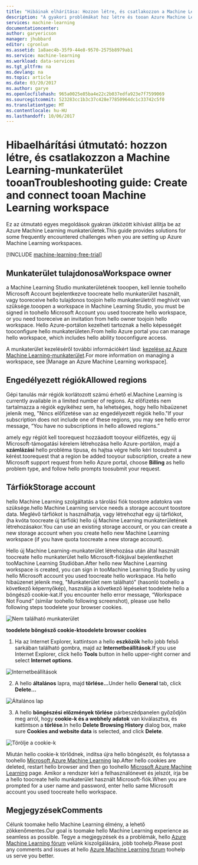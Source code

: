 ```yaml
---
title: "Hibáinak elhárítása: Hozzon létre, és csatlakozzon a Machine Learning-munkaterület tooa |} Microsoft Docs"
description: "A gyakori problémákat hoz létre és tooan Azure Machine Learning-munkaterület csatlakoztatja a megoldások"
services: machine-learning
documentationcenter: 
author: garyericson
manager: jhubbard
editor: cgronlun
ms.assetid: 1a8aec4b-35f9-44e8-9570-2575b8979ab1
ms.service: machine-learning
ms.workload: data-services
ms.tgt_pltfrm: na
ms.devlang: na
ms.topic: article
ms.date: 03/20/2017
ms.author: garye
ms.openlocfilehash: 965a0025e85ba4e22c2b037edfa923e7f7599069
ms.sourcegitcommit: 523283cc1b3c37c428e77850964dc1c33742c5f0
ms.translationtype: MT
ms.contentlocale: hu-HU
ms.lasthandoff: 10/06/2017
---
```

# <a name="troubleshooting-guide-create-and-connect-tooan-machine-learning-workspace"></a><span data-ttu-id="07293-103">Hibaelhárítási útmutató: hozzon létre, és csatlakozzon a Machine Learning-munkaterület tooan</span><span class="sxs-lookup"><span data-stu-id="07293-103">Troubleshooting guide: Create and connect tooan Machine Learning workspace</span></span>
<span data-ttu-id="07293-104">Ez az útmutató egyes megoldások gyakran ütközött kihívást állítja be az Azure Machine Learning munkaterületek.</span><span class="sxs-lookup"><span data-stu-id="07293-104">This guide provides solutions for some frequently encountered challenges when you are setting up Azure Machine Learning workspaces.</span></span>

[!INCLUDE [machine-learning-free-trial](../../includes/machine-learning-free-trial.md)]

## <a name="workspace-owner"></a><span data-ttu-id="07293-105">Munkaterület tulajdonosa</span><span class="sxs-lookup"><span data-stu-id="07293-105">Workspace owner</span></span>
<span data-ttu-id="07293-106">a Machine Learning Studio munkaterületének tooopen, kell lennie toohello Microsoft Account bejelentkezve toocreate hello munkaterület használt, vagy tooreceive hello tulajdonos toojoin hello munkaterületről meghívót van szüksége.</span><span class="sxs-lookup"><span data-stu-id="07293-106">tooopen a workspace in Machine Learning Studio, you must be signed in toohello Microsoft Account you used toocreate hello workspace, or you need tooreceive an invitation from hello owner toojoin hello workspace.</span></span> <span data-ttu-id="07293-107">Hello Azure-portálon kezelheti tartoznak a hello képességét tooconfigure hello munkaterületen.</span><span class="sxs-lookup"><span data-stu-id="07293-107">From hello Azure portal you can manage hello workspace, which includes hello ability tooconfigure access.</span></span>

<span data-ttu-id="07293-108">A munkaterület kezeléséről további információkért lásd: [kezelése az Azure Machine Learning-munkaterület].</span><span class="sxs-lookup"><span data-stu-id="07293-108">For more information on managing a workspace, see [Manage an Azure Machine Learning workspace].</span></span>

[kezelése az Azure Machine Learning-munkaterület]: machine-learning-manage-workspace.md

## <a name="allowed-regions"></a><span data-ttu-id="07293-110">Engedélyezett régiók</span><span class="sxs-lookup"><span data-stu-id="07293-110">Allowed regions</span></span>
<span data-ttu-id="07293-111">Gépi tanulás már régiók korlátozott számú érhető el.</span><span class="sxs-lookup"><span data-stu-id="07293-111">Machine Learning is currently available in a limited number of regions.</span></span> <span data-ttu-id="07293-112">Az előfizetés nem tartalmazza a régiók egyikéhez sem, ha lehetséges, hogy hello hibaüzenet jelenik meg, "Nincs előfizetése van az engedélyezett régiók hello."</span><span class="sxs-lookup"><span data-stu-id="07293-112">If your subscription does not include one of these regions, you may see hello error message, “You have no subscriptions in hello allowed regions.”</span></span>

<span data-ttu-id="07293-113">amely egy régiót kell toorequest hozzáadott tooyour előfizetés, egy új Microsoft-támogatási kérelem létrehozása hello Azure-portálon, majd a **számlázási** hello probléma típusa, és hajtsa végre hello kéri toosubmit a kérést.</span><span class="sxs-lookup"><span data-stu-id="07293-113">toorequest that a region be added tooyour subscription, create a new Microsoft support request from hello Azure portal, choose **Billing** as hello problem type, and follow hello prompts toosubmit your request.</span></span>

## <a name="storage-account"></a><span data-ttu-id="07293-114">Tárfiók</span><span class="sxs-lookup"><span data-stu-id="07293-114">Storage account</span></span>
<span data-ttu-id="07293-115">hello Machine Learning szolgáltatás a tárolási fiók toostore adatokra van szüksége.</span><span class="sxs-lookup"><span data-stu-id="07293-115">hello Machine Learning service needs a storage account toostore data.</span></span> <span data-ttu-id="07293-116">Meglévő tárfiókot is használhatja, vagy létrehozhat egy új tárfiókot, (ha kvóta toocreate új tárfiók) hello új Machine Learning munkaterületének létrehozásakor.</span><span class="sxs-lookup"><span data-stu-id="07293-116">You can use an existing storage account, or you can create a new storage account when you create hello new Machine Learning workspace (if you have quota toocreate a new storage account).</span></span>

<span data-ttu-id="07293-117">Hello új Machine Learning-munkaterület létrehozása után által használt toocreate hello munkaterület hello Microsoft-fiókjával bejelentkezhet tooMachine Learning Studióban.</span><span class="sxs-lookup"><span data-stu-id="07293-117">After hello new Machine Learning workspace is created, you can sign in tooMachine Learning Studio by using hello Microsoft account you used toocreate hello workspace.</span></span> <span data-ttu-id="07293-118">Ha hello hibaüzenet jelenik meg, "Munkaterület nem található" (hasonló toohello a következő képernyőkép), használja a következő lépéseket toodelete hello a böngésző cookie-kat.</span><span class="sxs-lookup"><span data-stu-id="07293-118">If you encounter hello error message, “Workspace Not Found” (similar toohello following screenshot), please use hello following steps toodelete your browser cookies.</span></span>

![Nem található munkaterület][screen3]

<span data-ttu-id="07293-120">**toodelete böngésző cookie-k**</span><span class="sxs-lookup"><span data-stu-id="07293-120">**toodelete browser cookies**</span></span>

1. <span data-ttu-id="07293-121">Ha az Internet Explorer, kattintson a hello **eszközök** hello jobb felső sarkában található gombra, majd az **Internetbeállítások**.</span><span class="sxs-lookup"><span data-stu-id="07293-121">If you use Internet Explorer, click hello **Tools** button in hello upper-right corner and select **Internet options**.</span></span>  

![Internetbeállítások][screen4]

2. <span data-ttu-id="07293-123">A hello **általános** lapra, majd **törlése...**</span><span class="sxs-lookup"><span data-stu-id="07293-123">Under hello **General** tab, click **Delete…**</span></span>

![Általános lap][screen5]

3. <span data-ttu-id="07293-125">A hello **böngészési előzmények törlése** párbeszédpanelen győződjön meg arról, hogy **cookie-k és a webhely adatok** van kiválasztva, és kattintson a **törlése**.</span><span class="sxs-lookup"><span data-stu-id="07293-125">In hello **Delete Browsing History** dialog box, make sure **Cookies and website data** is selected, and click **Delete**.</span></span>

![Törölje a cookie-k][screen6]

<span data-ttu-id="07293-127">Miután hello cookie-k törlődnek, indítsa újra hello böngészőt, és folytassa a toohello [Microsoft Azure Machine Learning](https://studio.azureml.net) lap.</span><span class="sxs-lookup"><span data-stu-id="07293-127">After hello cookies are deleted, restart hello browser and then go toohello [Microsoft Azure Machine Learning](https://studio.azureml.net) page.</span></span> <span data-ttu-id="07293-128">Amikor a rendszer kéri a felhasználónevet és jelszót, írja be a hello toocreate hello munkaterület használt Microsoft-fiók.</span><span class="sxs-lookup"><span data-stu-id="07293-128">When you are prompted for a user name and password, enter hello same Microsoft account you used toocreate hello workspace.</span></span>

## <a name="comments"></a><span data-ttu-id="07293-129">Megjegyzések</span><span class="sxs-lookup"><span data-stu-id="07293-129">Comments</span></span>

<span data-ttu-id="07293-130">Célunk toomake hello Machine Learning élmény, a lehető zökkenőmentes.</span><span class="sxs-lookup"><span data-stu-id="07293-130">Our goal is toomake hello Machine Learning experience as seamless as possible.</span></span> <span data-ttu-id="07293-131">Tegye a megjegyzések és a problémák, hello [Azure Machine Learning fórum](http://social.msdn.microsoft.com/Forums/windowsazure/home?forum=MachineLearning) velünk kiszolgálására, jobb toohelp.</span><span class="sxs-lookup"><span data-stu-id="07293-131">Please post any comments and issues at hello [Azure Machine Learning forum](http://social.msdn.microsoft.com/Forums/windowsazure/home?forum=MachineLearning) toohelp us serve you better.</span></span>

[screen1]:media/machine-learning-troubleshooting-creating-ml-workspace/screen1.png
[screen2]:media/machine-learning-troubleshooting-creating-ml-workspace/screen2.png
[screen3]:media/machine-learning-troubleshooting-creating-ml-workspace/screen3.png
[screen4]:media/machine-learning-troubleshooting-creating-ml-workspace/screen4.png
[screen5]:media/machine-learning-troubleshooting-creating-ml-workspace/screen5.png
[screen6]:media/machine-learning-troubleshooting-creating-ml-workspace/screen6.png
